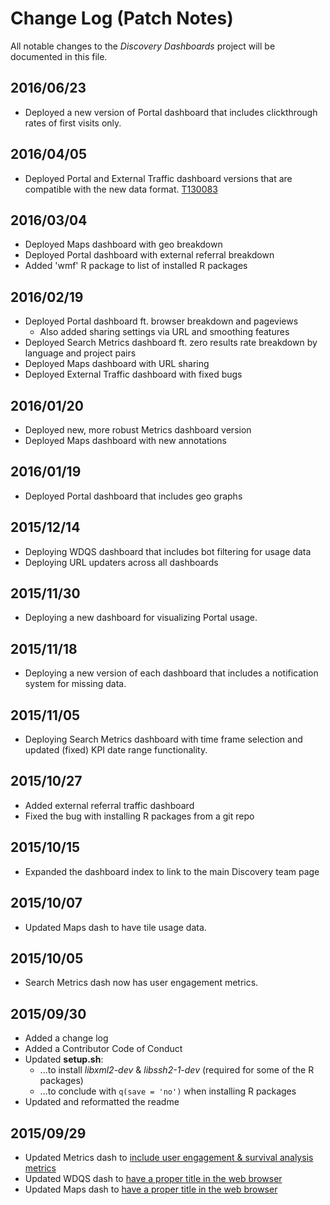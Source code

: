 # Change Log (Patch Notes)
All notable changes to the *Discovery Dashboards* project will be documented in this file.

## 2016/06/23
- Deployed a new version of Portal dashboard that includes clickthrough rates
  of first visits only.

## 2016/04/05
- Deployed Portal and External Traffic dashboard versions that are
  compatible with the new data format. [T130083](https://phabricator.wikimedia.org/T130083)

## 2016/03/04
- Deployed Maps dashboard with geo breakdown
- Deployed Portal dashboard with external referral breakdown
- Added 'wmf' R package to list of installed R packages

## 2016/02/19
- Deployed Portal dashboard ft. browser breakdown and pageviews
  - Also added sharing settings via URL and smoothing features
- Deployed Search Metrics dashboard ft. zero results rate breakdown by
  language and project pairs
- Deployed Maps dashboard with URL sharing
- Deployed External Traffic dashboard with fixed bugs

## 2016/01/20
- Deployed new, more robust Metrics dashboard version
- Deployed Maps dashboard with new annotations

## 2016/01/19
- Deployed Portal dashboard that includes geo graphs

## 2015/12/14
- Deploying WDQS dashboard that includes bot filtering for usage data
- Deploying URL updaters across all dashboards

## 2015/11/30
- Deploying a new dashboard for visualizing Portal usage.

## 2015/11/18
- Deploying a new version of each dashboard that includes a notification
  system for missing data.

## 2015/11/05
- Deploying Search Metrics dashboard with time frame selection
  and updated (fixed) KPI date range functionality.

## 2015/10/27
- Added external referral traffic dashboard
- Fixed the bug with installing R packages from a git repo

## 2015/10/15
- Expanded the dashboard index to link to the main Discovery team page

## 2015/10/07
- Updated Maps dash to have tile usage data.

## 2015/10/05
- Search Metrics dash now has user engagement metrics.

## 2015/09/30
- Added a change log
- Added a Contributor Code of Conduct
- Updated **setup.sh**:
	- ...to install *libxml2-dev* & *libssh2-1-dev* (required for some of the R packages)
	- ...to conclude with `q(save = 'no')` when installing R packages
- Updated and reformatted the readme

## 2015/09/29
- Updated Metrics dash to [include user engagement & survival analysis metrics](https://gerrit.wikimedia.org/r/241115)
- Updated WDQS dash to [have a proper title in the web browser](https://gerrit.wikimedia.org/r/#/c/241119/)
- Updated Maps dash to [have a proper title in the web browser](https://gerrit.wikimedia.org/r/#/c/241120/)
